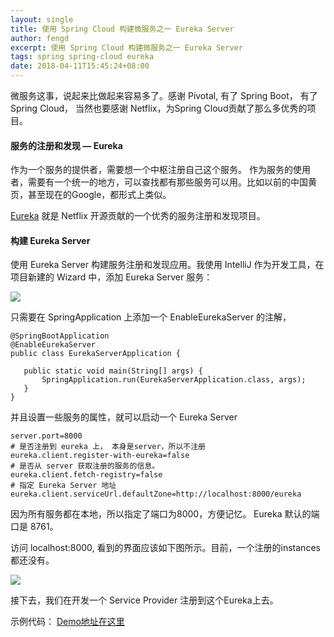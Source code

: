 ```yaml
---
layout: single
title: 使用 Spring Cloud 构建微服务之一 Eureka Server
author: fengd
excerpt: 使用 Spring Cloud 构建微服务之一 Eureka Server
tags: spring spring-cloud eureka
date: 2018-04-11T15:45:24+08:00
---
```



微服务这事，说起来比做起来容易多了。感谢 Pivotal, 有了 Spring Boot， 有了 Spring Cloud， 当然也要感谢
Netflix，为Spring Cloud贡献了那么多优秀的项目。

#### 服务的注册和发现 — Eureka

作为一个服务的提供者，需要想一个中枢注册自己这个服务。
作为服务的使用者，需要有一个统一的地方，可以查找都有那些服务可以用。比如以前的中国黄页，甚至现在的Google，都形式上类似。

[Eureka](https://cloud.spring.io/spring-cloud-netflix/) 就是 Netflix
开源贡献的一个优秀的服务注册和发现项目。

#### 构建 Eureka Server

使用 Eureka Server 构建服务注册和发现应用。我使用 IntelliJ 作为开发工具，在项目新建的 Wizard 中，添加 Eureka
Server 服务：

![](https://cdn-images-1.medium.com/max/800/1*r2TUXrg6g9wOf2qynWV-3g.png)

只需要在 SpringApplication 上添加一个 EnableEurekaServer 的注解，

```
@SpringBootApplication
@EnableEurekaServer
public class EurekaServerApplication {

   public static void main(String[] args) {
       SpringApplication.run(EurekaServerApplication.class, args);
   }
}
```

并且设置一些服务的属性，就可以启动一个 Eureka Server

```
server.port=8000
# 是否注册到 eureka 上， 本身是server，所以不注册
eureka.client.register-with-eureka=false
# 是否从 server 获取注册的服务的信息。 
eureka.client.fetch-registry=false
# 指定 Eureka Server 地址
eureka.client.serviceUrl.defaultZone=http://localhost:8000/eureka
```

因为所有服务都在本地，所以指定了端口为8000，方便记忆。 Eureka 默认的端口是 8761。

访问 localhost:8000, 看到的界面应该如下图所示。目前，一个注册的instances 都还没有。

![](https://cdn-images-1.medium.com/max/1600/1*haL0fhosQOYLBTOUBaylzg.png)

接下去，我们在开发一个 Service Provider 注册到这个Eureka上去。

示例代码： [Demo地址在这里](https://github.com/jun1st/eureka-server)
